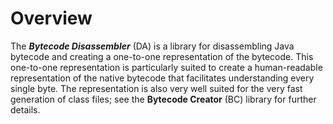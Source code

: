 # Overview
The ***Bytecode Disassembler*** (DA) is a library for disassembling Java bytecode and creating a one-to-one representation of the bytecode. 
This one-to-one representation is particularly suited to create a human-readable representation of the native bytecode that
facilitates understanding every single byte. 
The representation is also very well suited for the very fast generation of class files; see the **Bytecode Creator** (BC) library for further details.
